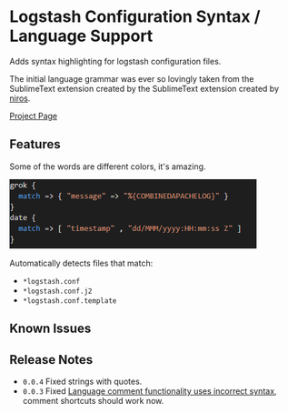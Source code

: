 # Logstash Configuration Syntax / Language Support

Adds syntax highlighting for logstash configuration files.

The initial language grammar was ever so lovingly taken from the SublimeText extension created by the SublimeText extension created by [niros](https://github.com/nir0s/sublime-logstash-syntax-highlighter). 



[Project Page](https://github.com/randomchance/vscode-logstash-configuration-syntax)

## Features

Some of the words are different colors, it's amazing. 

![Example](images/Example.png)

Automatically detects files that match:

* `*logstash.conf`
* `*logstash.conf.j2`
* `*logstash.conf.template`

## Known Issues



## Release Notes

* `0.0.4` Fixed strings with quotes.
* `0.0.3` Fixed [Language comment functionality uses incorrect syntax](https://github.com/randomchance/vscode-logstash-configuration-syntax/issues/1), comment shortcuts should work now. 
